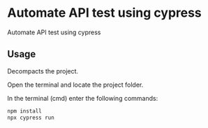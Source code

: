 # Automate API test using cypress

Automate API test using cypress

## Usage

Decompacts the project.

Open the terminal and locate the project folder.


In the terminal (cmd) enter the following commands:

```python
npm install
npx cypress run
```
